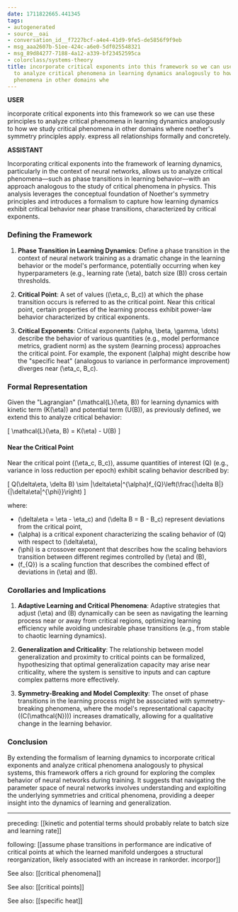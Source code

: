 ```yaml
---
date: 1711822665.441345
tags:
- autogenerated
- source__oai
- conversation_id__f7227bcf-a4e4-41d9-9fe5-de5856f9f9eb
- msg_aaa2607b-51ee-424c-a6e0-5df025548321
- msg_89d84277-7188-4a12-a339-bf23452595ca
- colorclass/systems-theory
title: incorporate critical exponents into this framework so we can use these principles
  to analyze critical phenomena in learning dynamics analogously to how we study critical
  phenomena in other domains whe
---
```


**USER**

incorporate critical exponents into this framework so we can use these principles to analyze critical phenomena in learning dynamics analogously to how we study critical phenomena in other domains where noether's symmetry principles apply. express all relationships formally and concretely.


**ASSISTANT**

Incorporating critical exponents into the framework of learning dynamics, particularly in the context of neural networks, allows us to analyze critical phenomena—such as phase transitions in learning behavior—with an approach analogous to the study of critical phenomena in physics. This analysis leverages the conceptual foundation of Noether's symmetry principles and introduces a formalism to capture how learning dynamics exhibit critical behavior near phase transitions, characterized by critical exponents.

### Defining the Framework

1. **Phase Transition in Learning Dynamics**: Define a phase transition in the context of neural network training as a dramatic change in the learning behavior or the model's performance, potentially occurring when key hyperparameters (e.g., learning rate \(\eta\), batch size \(B\)) cross certain thresholds.

2. **Critical Point**: A set of values \((\eta_c, B_c)\) at which the phase transition occurs is referred to as the critical point. Near this critical point, certain properties of the learning process exhibit power-law behavior characterized by critical exponents.

3. **Critical Exponents**: Critical exponents \(\alpha, \beta, \gamma, \dots\) describe the behavior of various quantities (e.g., model performance metrics, gradient norm) as the system (learning process) approaches the critical point. For example, the exponent \(\alpha\) might describe how the "specific heat" (analogous to variance in performance improvement) diverges near \(\eta_c, B_c\).

### Formal Representation

Given the "Lagrangian" \(\mathcal{L}(\eta, B)\) for learning dynamics with kinetic term \(K(\eta)\) and potential term \(U(B)\), as previously defined, we extend this to analyze critical behavior:

\[ \mathcal{L}(\eta, B) = K(\eta) - U(B) \]

#### Near the Critical Point

Near the critical point \((\eta_c, B_c)\), assume quantities of interest \(Q\) (e.g., variance in loss reduction per epoch) exhibit scaling behavior described by:

\[ Q(\delta\eta, \delta B) \sim |\delta\eta|^{\alpha}f_{Q}\left(\frac{|\delta B|}{|\delta\eta|^{\phi}}\right) \]

where:
- \(\delta\eta = \eta - \eta_c\) and \(\delta B = B - B_c\) represent deviations from the critical point,
- \(\alpha\) is a critical exponent characterizing the scaling behavior of \(Q\) with respect to \(\delta\eta\),
- \(\phi\) is a crossover exponent that describes how the scaling behaviors transition between different regimes controlled by \(\eta\) and \(B\),
- \(f_{Q}\) is a scaling function that describes the combined effect of deviations in \(\eta\) and \(B\).

### Corollaries and Implications

1. **Adaptive Learning and Critical Phenomena**: Adaptive strategies that adjust \(\eta\) and \(B\) dynamically can be seen as navigating the learning process near or away from critical regions, optimizing learning efficiency while avoiding undesirable phase transitions (e.g., from stable to chaotic learning dynamics).

2. **Generalization and Criticality**: The relationship between model generalization and proximity to critical points can be formalized, hypothesizing that optimal generalization capacity may arise near criticality, where the system is sensitive to inputs and can capture complex patterns more effectively.

3. **Symmetry-Breaking and Model Complexity**: The onset of phase transitions in the learning process might be associated with symmetry-breaking phenomena, where the model's representational capacity (\(C(\mathcal{N})\)) increases dramatically, allowing for a qualitative change in the learning behavior.

### Conclusion

By extending the formalism of learning dynamics to incorporate critical exponents and analyze critical phenomena analogously to physical systems, this framework offers a rich ground for exploring the complex behavior of neural networks during training. It suggests that navigating the parameter space of neural networks involves understanding and exploiting the underlying symmetries and critical phenomena, providing a deeper insight into the dynamics of learning and generalization.


---

preceding: [[kinetic and potential terms should probably relate to batch size and learning rate]]  


following: [[assume phase transitions in performance are indicative of critical points at which the learned manifold undergoes a structural reorganization, likely associated with an increase in rankorder. incorpor]]

See also: [[critical phenomena]]


See also: [[critical points]]


See also: [[specific heat]]